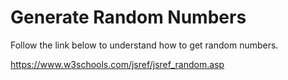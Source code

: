 # Generate Random Numbers

Follow the link below to understand how to get random numbers. 

https://www.w3schools.com/jsref/jsref_random.asp
